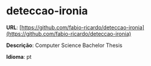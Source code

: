 # deteccao-ironia
**URL**: [https://github.com/fabio-ricardo/deteccao-ironia](https://github.com/fabio-ricardo/deteccao-ironia)

**Descrição**: Computer Science Bachelor Thesis

**Idioma**: pt
